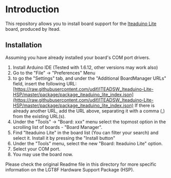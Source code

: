 # Introduction
This repository allows you to install board support for the [Iteaduino Lite](https://www.itead.cc/wiki/Iteaduino_Lite) board, produced by Itead.

## Installation
Assuming you have already installed your board's COM port drivers.

1. Install Arduino IDE (Tested with 1.6.12, other versions may work also)
2. Go to the "File" -> "Preferences" Menu
3. to go the "Settings" tab, and under the "Additional BoardManager URLs" field, insert the following URL:
   [https://raw.githubusercontent.com/udif/ITEADSW_Iteaduino-Lite-HSP/master/package/package_iteaduino_lite_index.json](https://raw.githubusercontent.com/udif/ITEADSW_Iteaduino-Lite-HSP/master/package/package_iteaduino_lite_index.json)
   If there is already another URL, add the URL above, separating it with a comma (,) from the existing URL(s).
4. Under the "Tools" -> "Board: xxx" menu select the topmost option in the scrolling list of boards - "Board Manager".
5. Find "Iteaduino Lite" in the board list (You can filter your search) and select it. Install it by pressing the "Install button"
6. Under the "Tools" menu, select the new "Board: Iteaduino Lite" option.
7. Select your COM port.
8. You may use the board now.

Please check the original Readme file in this directory for more specific information on the LGT8F Hardware Support Package (HSP).

